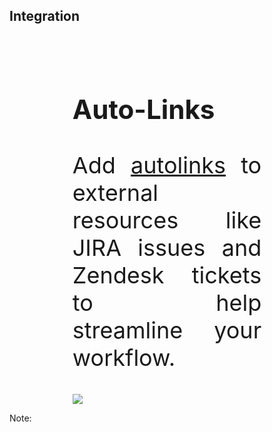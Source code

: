 ## Integration

<br><br>


<div style="font-size: 36px; text-align: justify; width: 60%; margin: 0% 20% 0% 20%;">

### Auto-Links

Add [autolinks](https://docs.github.com/en/enterprise-cloud@latest/repositories/managing-your-repositorys-settings-and-features/managing-repository-settings/configuring-autolinks-to-reference-external-resources) to external resources like JIRA issues and Zendesk tickets to help streamline your workflow.

<img src="images/autolink-issue.png">
</div>

<!-- Add some speaker notes -->
Note: 
